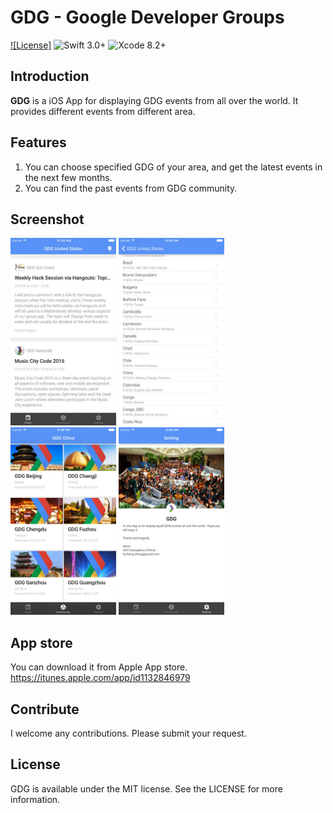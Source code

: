 # GDG - Google Developer Groups
[![License]](https://raw.githubusercontent.com/Aaron-zheng/GDG/master/LICENSE)
![Swift 3.0+](https://img.shields.io/badge/Swift-3.0%2B-orange.svg)
![Xcode 8.2+](https://img.shields.io/badge/Xcode-8.2%2B-blue.svg)

## Introduction

**GDG** is a iOS App for displaying GDG events from all over the world. It provides different events from different area.

## Features

1. You can choose specified GDG of your area, and get the latest events in the next few months.
2. You can find the past events from GDG community.

## Screenshot

<img src="https://raw.githubusercontent.com/Aaron-zheng/GDG/master/screenshot/1.jpeg" height="300"/>
<img src="https://raw.githubusercontent.com/Aaron-zheng/GDG/master/screenshot/2.jpeg" height="300"/>
<img src="https://raw.githubusercontent.com/Aaron-zheng/GDG/master/screenshot/3.jpeg" height="300"/>
<img src="https://raw.githubusercontent.com/Aaron-zheng/GDG/master/screenshot/4.jpeg" height="300"/>

## App store

You can download it from Apple App store. https://itunes.apple.com/app/id1132846979

## Contribute

I welcome any contributions. Please submit your request. 

## License

GDG is available under the MIT license. See the LICENSE for more information.